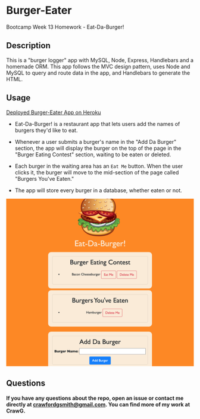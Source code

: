 # Burger-Eater
Bootcamp Week 13 Homework - Eat-Da-Burger!

## Description
This is a "burger logger" app with MySQL, Node, Express, Handlebars and a homemade ORM. This app follows the MVC design pattern, uses Node and MySQL to query and route data in the app, and Handlebars to generate the HTML.    
 
        
## Usage

[Deployed Burger-Eater App on Heroku](https://mysterious-ridge-16031.herokuapp.com/)

* Eat-Da-Burger! is a restaurant app that lets users add the names of burgers they'd like to eat.

* Whenever a user submits a burger's name in the "Add Da Burger" section, the app will display the burger on the top of the page in the "Burger Eating Contest" section, waiting to be eaten or deleted.

* Each burger in the waiting area has an `Eat Me` button. When the user clicks it, the burger will move to the mid-section of the page called "Burgers You've Eaten."

* The app will store every burger in a database, whether eaten or not.
  

![Screenshot](https://github.com/CrawG/Burger-Eater/blob/main/public/assets/img/Screen%20Shot_Eat-Da-Burger.png)
    
## Questions
#### If you have any questions about the repo, open an issue or contact me directly at crawfordgsmith@gmail.com. You can find more of my work at CrawG.